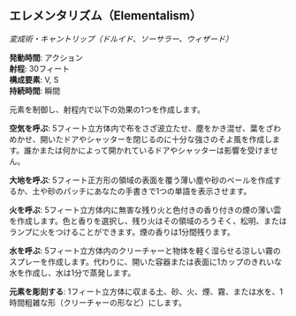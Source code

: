 ## エレメンタリズム（Elementalism）
*変成術・キャントリップ（ドルイド、ソーサラー、ウィザード）*

**発動時間**: アクション  
**射程**: 30フィート  
**構成要素**: V, S  
**持続時間**: 瞬間

元素を制御し、射程内で以下の効果の1つを作成します。

**空気を呼ぶ**: 5フィート立方体内で布をさざ波立たせ、塵をかき混ぜ、葉をざわめかせ、開いたドアやシャッターを閉じるのに十分な強さのそよ風を作成します。誰かまたは何かによって開かれているドアやシャッターは影響を受けません。

**大地を呼ぶ**: 5フィート正方形の領域の表面を覆う薄い塵や砂のベールを作成するか、土や砂のパッチにあなたの手書きで1つの単語を表示させます。

**火を呼ぶ**: 5フィート立方体内に無害な残り火と色付きの香り付きの煙の薄い雲を作成します。色と香りを選択し、残り火はその領域のろうそく、松明、またはランプに火をつけることができます。煙の香りは1分間残ります。

**水を呼ぶ**: 5フィート立方体内のクリーチャーと物体を軽く湿らせる涼しい霧のスプレーを作成します。代わりに、開いた容器または表面に1カップのきれいな水を作成し、水は1分で蒸発します。

**元素を彫刻する**: 1フィート立方体に収まる土、砂、火、煙、霧、または水を、1時間粗雑な形（クリーチャーの形など）にします。